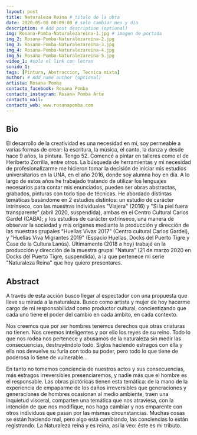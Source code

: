 ```yaml
---
layout: post
title: Naturaleza Reina # titulo de la obra
date: 2020-05-08 00:09:00 # solo cambiar mes y dia
description: # Add post description (optional)
img: Rosana-Pomba-Naturalezareina-1.jpg # imagen de portada
img_2: Rosana-Pomba-Naturalezareina-2.jpg
img_3: Rosana-Pomba-Naturalezareina-3.jpg
img_4: Rosana-Pomba-Naturalezareina-4.jpg
img_5: Rosana-Pomba-Naturalezareina-5.jpg
video_1: #solo el link con letras
sonido_1:
tags: [Pintura, Abstraccion, Tecnica mixta]
author: # Add name author (optional)
artista: Rosana Pomba
contacto_facebook: Rosana Pomba
contacto_instagram: Rosana Pomba Arte
contacto_mail:
contacto_web: www.rosanapomba.com
---
```


## Bio

El desarrollo de la creatividad es una necesidad en mí, soy permeable a varias formas de crear: la escritura, la música, el canto, la danza y desde hace 9 años, la pintura. Tengo 52. Comencé a pintar en talleres como el de Heriberto Zorrilla, entre otros. La búsqueda de herramientas y mi necesidad de profesionalizarme me hicieron tomar la decisión de iniciar mis estudios universitarios en la UNA, en el año 2016, donde soy alumna hoy en día. A lo largo de estos años he trabajado tratando de utilizar los lenguajes necesarios para contar mis enunciados, pueden ser obras abstractas, grabados, pinturas con todo tipo de técnicas. He abordado distintas temáticas basándome en 2 estudios distintos: un estudio de carácter intrínseco, con las muestras individuales "Viajera" (2016) y "Si la piel fuera transparente" (abril 2020, suspendida), ambas en el Centro Cultural Carlos Gardel (CABA); y los estudios de carácter extrínseco, una manera de observar la sociedad y mis orígenes mediante la producción y dirección de las muestras grupales "Huellas Vivas 2017" (Centro cultural Carlos Gardel), y "Huellas Viva Migrantes 2019" (Espacio Huellas, Docks del Puerto Tigre y Casa de la Cultura Lanús). Últimamente (2018 a hoy) trabajé en la producción y dirección de la muestra grupal "Natura" (21 de marzo 2020 en Docks del Puerto Tigre, suspendida), a la que pertenece mi serie "Naturaleza Reina" que hoy quiero presentares.


## Abstract

A través de esta acción busco llegar al espectador con una propuesta que lleve su mirada a la naturaleza. Busco como artista y mujer de hoy hacerme cargo de mi responsabilidad como productor cultural, concientizando que cada uno tiene el poder del cambio en cada ámbito, en cada contexto.
 
 
Nos creemos que por ser hombres tenemos derechos que otras criaturas no tienen. Nos creemos inteligentes y por ello los reyes de su reino. Todo lo que nos rodea nos pertenece y abusamos de la naturaleza sin medir las consecuencias, destruyéndolo todo. Siglos haciendo estragos con ella y ella nos devuelve su furia con todo su poder, pero todo lo que tiene de poderosa lo tiene de vulnerable…


En tanto no tomemos conciencia de nuestros actos y sus consecuencias, más estragos irreversibles presenciaremos, y nadie más que el hombre es el responsable. Las obras pictóricas tienen esta temática: de la mano de la experiencia de empaparme de los daños irreversibles que generaciones y generaciones de hombres ocasionan al medio ambiente, traen una inquietud visceral, comparten una temática que nos atraviesa, con la intención de que nos modifique, nos haga cambiar y nos emparente con otros individuos que pasan por las mismas circunstancias. Muchas cosas se están haciendo mal, pero algo está cambiando, las conciencias lo están registrando. La Naturaleza reina y es reina, así la veo: éste es mi tributo.
